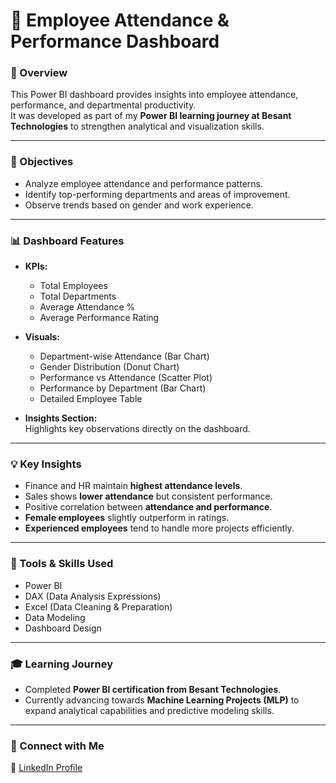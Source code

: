 # 👥 Employee Attendance & Performance Dashboard

### 📘 Overview
This Power BI dashboard provides insights into employee attendance, performance, and departmental productivity.  
It was developed as part of my **Power BI learning journey at Besant Technologies** to strengthen analytical and visualization skills.

---

### 🎯 Objectives
- Analyze employee attendance and performance patterns.
- Identify top-performing departments and areas of improvement.
- Observe trends based on gender and work experience.

---

### 📊 Dashboard Features
- **KPIs:**  
  - Total Employees  
  - Total Departments  
  - Average Attendance %  
  - Average Performance Rating  

- **Visuals:**  
  - Department-wise Attendance (Bar Chart)  
  - Gender Distribution (Donut Chart)  
  - Performance vs Attendance (Scatter Plot)  
  - Performance by Department (Bar Chart)  
  - Detailed Employee Table  

- **Insights Section:**  
  Highlights key observations directly on the dashboard.

---

### 💡 Key Insights
- Finance and HR maintain **highest attendance levels**.  
- Sales shows **lower attendance** but consistent performance.  
- Positive correlation between **attendance and performance**.  
- **Female employees** slightly outperform in ratings.  
- **Experienced employees** tend to handle more projects efficiently.

---

### 🧰 Tools & Skills Used
- Power BI  
- DAX (Data Analysis Expressions)  
- Excel (Data Cleaning & Preparation)  
- Data Modeling  
- Dashboard Design  

---

### 🎓 Learning Journey
- Completed **Power BI certification from Besant Technologies**.  
- Currently advancing towards **Machine Learning Projects (MLP)** to expand analytical capabilities and predictive modeling skills.

---

### 🔗 Connect with Me
💼 [LinkedIn Profile](www.linkedin.com/in/kamalesh-v-a1504a33a)
